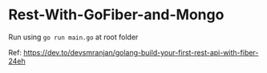 # Rest-With-GoFiber-and-Mongo
Run using `go run main.go` at root folder

Ref: https://dev.to/devsmranjan/golang-build-your-first-rest-api-with-fiber-24eh
